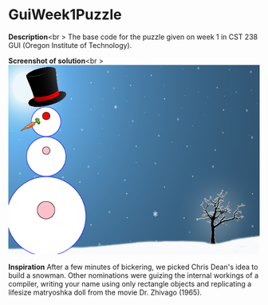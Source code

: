 # GuiWeek1Puzzle

<b>Description</b><br \>
The base code for the puzzle given on week 1 in CST 238 GUI (Oregon Institute of Technology).

<b>Screenshot of solution</b><br \>
![Alt text](/img/sample_snowman.PNG)

<b>Inspiration</b>
After a few minutes of bickering, we picked Chris Dean's idea to build a snowman.  Other nominations were guizing the internal workings of a compiler, writing your name using only rectangle objects and replicating a lifesize matryoshka doll from the movie Dr. Zhivago (1965).
